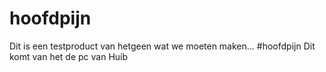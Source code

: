 # hoofdpijn

Dit is een testproduct van hetgeen wat we moeten maken... #hoofdpijn
Dit komt van het de pc van Huib